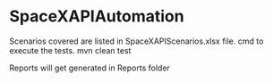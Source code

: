 # SpaceXAPIAutomation
Scenarios covered are listed in SpaceXAPIScenarios.xlsx file.
cmd to execute the tests.
mvn clean test

Reports will get generated in Reports folder
